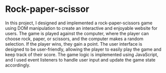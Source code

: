 # Rock-paper-scissor

In this project, I designed and implemented a rock-paper-scissors game using DOM manipulation to create an interactive and enjoyable website for users. The game is played against the computer, where the player can choose rock, paper, or scissors, and the computer makes a random selection. If the player wins, they gain a point. The user interface is designed to be user-friendly, allowing the player to easily play the game and keep track of their score. The game logic is implemented using JavaScript, and I used event listeners to handle user input and update the game state accordingly.
